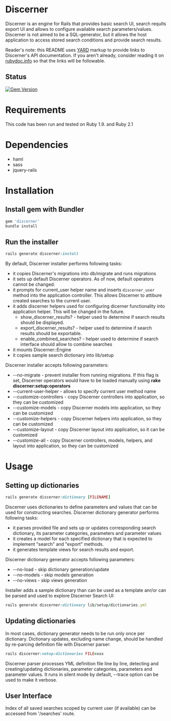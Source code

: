 # Discerner

Discerner is an engine for Rails that provides basic search UI, search reqults export UI and allows to configure available search parameters/values. Discerner is not aimed to be a SQL-generator, but it allows the host application to access stored search conditions and provide search results.

Reader's note: this README uses [YARD][] markup to provide links to
Discerner's API documentation. If you aren't already, consider reading it
on [rubydoc.info][] so that the links will be followable.

[YARD]: http://yardoc.org/
[rubydoc.info]: http://rubydoc.info/github/NUBIC/discerner/master/file/README.md

## Status
[![Gem Version](https://badge.fury.io/rb/discerner.svg)](http://badge.fury.io/rb/discerner)

# Requirements

This code has been run and tested on Ruby 1.9. and Ruby 2.1

# Dependencies

* haml
* sass
* jquery-rails

# Installation

## Install gem with Bundler

```ruby
gem 'discerner'
bundle install
```
## Run the installer

```ruby
rails generate discerner:install
```

By default, Discerner installer performs following tasks:

* it copies Discerner's migrations into db/migrate and runs migrations
* it sets up default Discerner operators. As of now, default operators cannot be changed.
* it prompts for current_user helper name and inserts `discerner_user` method into the application controller. This allows Discerner to attibure created searches to the current user.
* it adds discerner helpers used for configuring dicerner functionality into application helper. This will be changed in the future.
  * show_discerner_results? - helper used to determine if search results should be displayed.
  * export_discerner_results? - helper used to determine if search results should be exportable.
  * enable_combined_searches? - helper used to determine if search interface should allow to combine searches
* it mounts Discerner::Engine
* it copies sample search dictionary into lib/setup

Discerner installer accepts following parameters:

* --no-migrate - prevent installer from running migrations. If this flag is set, Discerner operators would have to be loaded manually using **rake discerner:setup:operators**
* --current-user-helper   - allows to specify current user method name
* --customize-controllers - copy Discerner controllers into application, so they can be customized
* --customize-models      - copy Discerner models into application, so they can be customized
* --customize-helpers     - copy Discerner helpers into application, so they can be customized
* --customize-layout      - copy Discerner layout into application, so it can be customized
* --customize-all         - copy Discerner controllers, models, helpers, and layout into application, so they can be customized


# Usage
## Setting up dictionaries

```ruby
rails generate discerner:dictionary [FILENAME]
```
Discerner uses dictionaries to define parameters and values that can be used for constructing searches. Discerner dictionary generator performs following tasks:

* it parses provided file and sets up or updates corresponding search dictionary, its parameter categories, parameters and parameter values
* it creates a model for each specified dictionary that is expected to implement "search" and "export" methods.
* it generates template views for search results and export.

Discerner dictionary generator accepts following parameters:

* --no-load   - skip dictionary generation/update
* --no-models - skip models generation
* --no-views  - skip views generation

Installer adds a sample dictionary than can be used as a template anr/or can be parsed and used to explore Discerner Search UI:

```ruby
rails generate discerner:dictionary lib/setup/dictionaries.yml
```

## Updating dictionaries

In most cases, dictionary generator needs to be run only once per dictionary. Dictionary updates, excluding name change, should be handled by re-parcing definition file with Discerner parser:

```ruby
rails discerner:setup:dictionaries FILE=xxx
```

Discerner parser processes YML definition file line by line, detecting and creating/updating dictionaries, parameter categories, parameters and parameter values. It runs in silent mode by default, --trace option can be used to make it verbose.

## User Interface

Index of all saved searches scoped by current user (if available) can be accessed from '/searches' route.

